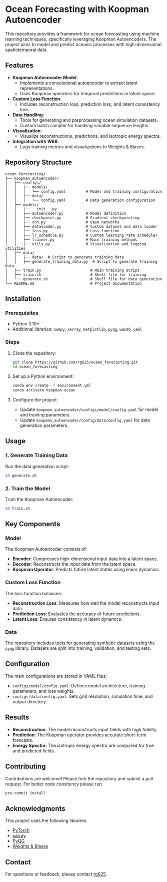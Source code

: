 # Ocean Forecasting with Koopman Autoencoder

This repository provides a framework for ocean forecasting using machine learning techniques, specifically leveraging Koopman Autoencoders. The project aims to model and predict oceanic processes with high-dimensional spatiotemporal data.

## Features
- **Koopman Autoencoder Model**:
  - Implements a convolutional autoencoder to extract latent representations.
  - Uses Koopman operators for temporal predictions in latent space.
- **Custom Loss Function**:
  - Includes reconstruction loss, prediction loss, and latent consistency loss.
- **Data Handling**:
  - Tools for generating and preprocessing ocean simulation datasets.
  - Custom batch sampler for handling variable sequence lengths.
- **Visualization**:
  - Visualize reconstructions, predictions, and isotropic energy spectra.
- **Integration with W&B**:
  - Logs training metrics and visualizations to Weights & Biases.

## Repository Structure
```
ocean_forecasting/
├── koopman_autoencoder/
│   ├── configs/
│   │   ├── models/
│   │   │   └── config.yaml         # Model and training configuration
│   │   ├── data/
│   │   │   └── config.yaml         # Data generation configuration
│   ├── models/
│   │   ├── __init__.py
│   │   ├── autoencoder.py          # Model definition
│   │   ├── checkpoint.py           # Gradient checkpointing
│   │   ├── cnn.py                  # Base networks
│   │   ├── dataloader.py           # Custom dataset and data loader
│   │   ├── loss.py                 # Loss function
│   │   ├── lr_schedule.py          # Custom learning rate scheduler
│   │   ├── trainer.py              # Main training methods
│   │   ├── utils.py                # Visualization and logging utilities
│   ├── data/
│   │   ├── data/  # Script to generate training data
│   │   ├── generate_training_data.py  # Script to generate training data
│   ├── train.py                      # Main training script
│   ├── train.sh                      # Shell file for training
│   └── generate.sh                   # Shell file for data generation
└── README.md                         # Project documentation
```

## Installation

### Prerequisites
- Python 3.10+
- Additional libraries: `numpy`, `xarray`, `matplotlib`, `pyqg`, `wandb`, `yaml`

### Steps
1. Clone the repository:
   ```bash
   git clone https://github.com/rg625/ocean_forecasting.git
   cd ocean_forecasting
   ```

2. Set up a Python environment:
   ```bash
   conda env create -f environment.yml
   conda activate koopman-ocean
   ```

3. Configure the project:
   - Update `koopman_autoencoder/configs/model/config.yaml` for model and training parameters.
   - Update `koopman_autoencoder/config/data/config.yaml` for data generation parameters.

## Usage

### 1. Generate Training Data
Run the data generation script:
```bash
sh generate.sh
```

### 2. Train the Model
Train the Koopman Autoencoder:
```bash
sh train.sh
```
## Key Components

### Model
The Koopman Autoencoder consists of:
- **Encoder**: Compresses high-dimensional input data into a latent space.
- **Decoder**: Reconstructs the input data from the latent space.
- **Koopman Operator**: Predicts future latent states using linear dynamics.

### Custom Loss Function
The loss function balances:
- **Reconstruction Loss**: Measures how well the model reconstructs input data.
- **Prediction Loss**: Evaluates the accuracy of future predictions.
- **Latent Loss**: Ensures consistency in latent dynamics.

### Data
The repository includes tools for generating synthetic datasets using the `pyqg` library. Datasets are split into training, validation, and testing sets.

## Configuration
The main configurations are stored in YAML files:
- `configs/model/config.yaml`: Defines model architecture, training parameters, and loss weights.
- `configs/data/config.yaml`: Sets grid resolution, simulation time, and output directory.

## Results
- **Reconstruction**: The model reconstructs input fields with high fidelity.
- **Prediction**: The Koopman operator provides accurate short-term forecasts.
- **Energy Spectra**: The isotropic energy spectra are compared for true and predicted fields.

## Contributing
Contributions are welcome! Please fork the repository and submit a pull request. For better code consitency please run
```bash
pre-commit install
```

## Acknowledgments
This project uses the following libraries:
- [PyTorch](https://pytorch.org/)
- [xarray](http://xarray.pydata.org/)
- [PyQG](https://pyqg.readthedocs.io/en/latest/)
- [Weights & Biases](https://wandb.ai/)

## Contact
For questions or feedback, please contact [rg625](https://github.com/rg625).
